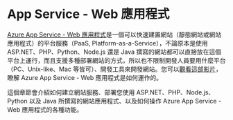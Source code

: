 # App Service - Web 應用程式

[Azure App Service - Web 應用程式](http://azure.microsoft.com/zh-tw/services/app-service/web/)是一個可以快速建置網站（靜態網站或網站應用程式）的平台服務（PaaS, Platform-as-a-Service），不論原本是使用 ASP.NET、PHP、Python、Node.js 還是 Java 撰寫的網站都可以直接放在這個平台上運行，而且支援多種部署網站的方式，所以也不限制開發人員要用什麼平台（PC、Unix-like、Mac 等皆可）、開發工具來開發網站。您可以[觀看這部影片](http://channel9.msdn.com/Series/Microsoft-Azure-Quickstart/azure-why-and-what-websites "Microsoft Azure 網站服務簡介")，瞭解 Azure App Service - Web 應用程式是如何運作的。

這個章節會介紹如何建立網站服務、部署您使用 ASP.NET、PHP、Node.js、Python 以及 Java 所撰寫的網站應用程式、以及如何操作 Azure App Service - Web 應用程式的各種功能。